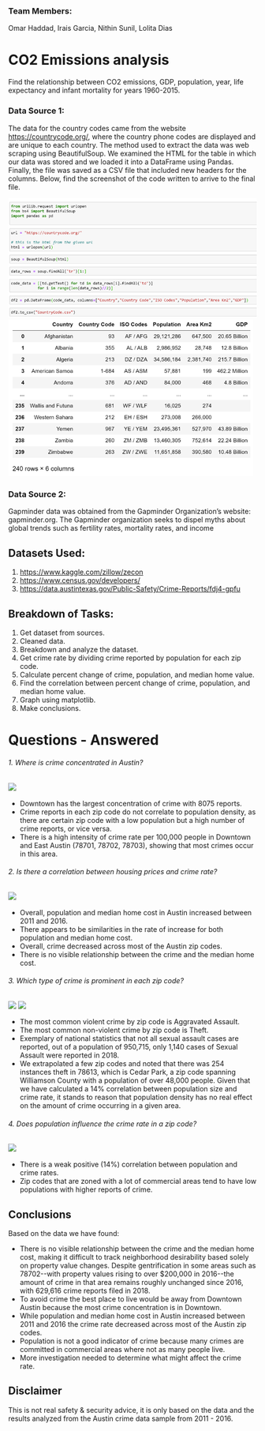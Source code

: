 ### Team Members: 

Omar Haddad, Irais Garcia, Nithin Sunil, Lolita Dias

# CO2 Emissions analysis 
Find the relationship between CO2 emissions, GDP, population, year, life expectancy and infant mortality for years
1960-2015.

### Data Source 1: 
The data for the country codes came from the website https://countrycode.org/, where the country phone codes are displayed and are unique to each country. The method used to extract the data was web scraping using BeautifulSoup. We examined the HTML for the table in which our data was stored and we loaded it into a DataFrame using Pandas. Finally, the file was saved as a CSV file that included new headers for the columns.
Below, find the screenshot of the code written to arrive to the final file.

<img src= "Images/Picture1.png">
<img src= "Images/Picture2.png">


### Data Source 2:
Gapminder data was obtained from the Gapminder Organization’s website: gapminder.org. The Gapminder organization seeks to dispel myths about global trends such as fertility rates, mortality rates, and income 

## Datasets Used: 
 1. https://www.kaggle.com/zillow/zecon
 2. https://www.census.gov/developers/
 3. https://data.austintexas.gov/Public-Safety/Crime-Reports/fdj4-gpfu

## Breakdown of Tasks:

1. Get dataset from sources.
2. Cleaned data.
3. Breakdown and analyze the dataset.
4. Get crime rate by dividing crime reported by population for each zip code.
5. Calculate percent change of crime, population, and median home value.
6. Find the correlation between percent change of crime, population, and median home value.
7. Graph using matplotlib.
8. Make conclusions.


# Questions - Answered

###### 1. Where is crime concentrated in Austin? 

<img src="/ashley_patterson/crime_heatmap.png">

* Downtown has the largest concentration of crime with 8075 reports.
* Crime reports in each zip code do not correlate to population density, as there are certain zip code with a low population but a high number of crime reports, or vice versa.
* There is a high intensity of crime rate per 100,000 people in Downtown and East Austin (78701, 78702, 78703), showing that most crimes occur in this area.

###### 2. Is there a correlation between housing prices and crime rate? 

<img src="/ashley_patterson/popcrimecostpercentchangeBAR.png">

* Overall, population and median home cost in Austin increased between 2011 and 2016.
* There appears to be similarities in the rate of increase for both population and median home cost.
* Overall, crime decreased across most of the Austin zip codes.
* There is no visible relationship between the crime and the median home cost.

###### 3. Which type of crime is prominent in each zip code? 

<img src="/ashley_patterson/nonviolent_crimes.png">
<img src="/ashley_patterson/violent_crimes.png">

* The most common violent crime by zip code is Aggravated Assault.
* The most common non-violent crime by zip code is Theft.
* Exemplary of national statistics that not all sexual assault cases are reported, out of a population of 950,715, only 1,140 cases of Sexual Assault were reported in 2018.
* We extrapolated a few zip codes and noted that there was 254 instances theft in 78613, which is Cedar Park, a zip code spanning Williamson County with a population of over 48,000 people. Given that we have calculated a 14% correlation between population size and crime rate, it stands to reason that population density has no real effect on the amount of crime occurring in a given area. 

###### 4. Does population influence the crime rate in a zip code?

<img src="/robert_mcalmon/crime_rate_and_population.png">

* There is a weak positive (14%) correlation between population and crime rates. 
* Zip codes that are zoned with a lot of commercial areas tend to have low populations with higher reports of crime. 

## Conclusions

Based on the data we have found: 
* There is no visible relationship between the crime and the median home cost, making it difficult to track neighborhood desirability based solely on property value changes. Despite gentrification in some areas such as  78702--with property values rising to over $200,000 in 2016--the amount of crime in that area remains roughly unchanged since 2016, with 629,616 crime reports filed in 2018.
* To avoid crime the best place to live would be away from Downtown Austin because the most crime concentration is in Downtown.
* While population and median home cost in Austin increased between 2011 and 2016 the crime rate decreased across most of the Austin zip codes.
* Population is not a good indicator of crime because many crimes are committed in commercial areas where not as many people live. 
* More investigation needed to determine what might affect the crime rate.

## Disclaimer 
This is not real safety & security advice, it is only based on the data and the results analyzed from the Austin crime data sample from 2011 - 2016.

